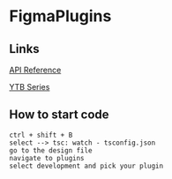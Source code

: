 # FigmaPlugins

## Links

[API Reference](https://www.figma.com/plugin-docs/api/api-reference/)

[YTB Series](https://www.youtube.com/playlist?list=PLXDU_eVOJTx5YBAszyuOTyxlgIxkQVyii)

## How to start code

    ctrl + shift + B
    select --> tsc: watch - tsconfig.json
    go to the design file
    navigate to plugins
    select development and pick your plugin
